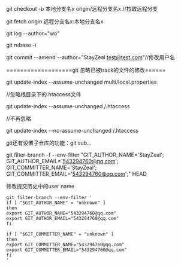 git checkout -b 本地分支名x origin/远程分支名x //拉取远程分支

git fetch origin 远程分支名x:本地分支名x

git log --author="wo"

git rebase -i

git commit --amend --author="StayZeal <test@test.com>"//修改用户名

===================git 忽略已被track的文件的修改======

git update-index --assume-unchanged multi/local.properties

//忽略根目录下的.htaccess文件

git update-index --assume-unchanged /.htaccess
 
//不再忽略

git update-index --no-assume-unchanged /.htaccess



git还有设置子仓库的功能：git sub...

git filter-branch -f --env-filter "GIT_AUTHOR_NAME='StayZeal'; GIT_AUTHOR_EMAIL='543294760@qq.com'; GIT_COMMITTER_NAME='StayZeal'; GIT_COMMITTER_EMAIL='543294760@qq.com';" HEAD

修改提交历史中的user name
```
git filter-branch --env-filter '
if [ "$GIT_AUTHOR_NAME" = "unknown" ]
then
export GIT_AUTHOR_NAME="543294760@qq.com"
export GIT_AUTHOR_EMAIL="543294760@qq.com"
fi

if [ "$GIT_COMMITTER_NAME" = "unknown" ]
then
export GIT_COMMITTER_NAME="543294760@qq.com"
export GIT_COMMITTER_EMAIL="543294760@qq.com"
fi
'
```